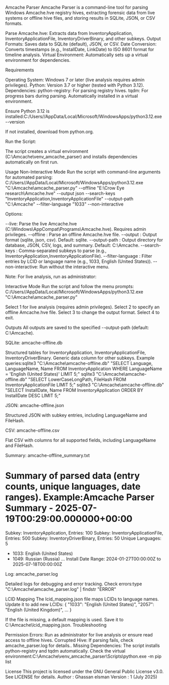 Amcache Parser
Amcache Parser is a command-line tool for parsing Windows Amcache.hve registry hives, extracting forensic data from live systems or offline hive files, and storing results in SQLite, JSON, or CSV formats.

Parse Amcache.hve: Extracts data from InventoryApplication, InventoryApplicationFile, InventoryDriverBinary, and other subkeys.
Output Formats: Saves data to SQLite (default), JSON, or CSV.
Date Conversion: Converts timestamps (e.g., InstallDate, LinkDate) to ISO 8601 format for timeline analysis.
Virtual Environment: Automatically sets up a virtual environment for dependencies.


Requirements

Operating System: Windows 7 or later (live analysis requires admin privileges).
Python: Version 3.7 or higher (tested with Python 3.12).
Dependencies:
python-registry: For parsing registry hives.
tqdm: For progress bars during parsing.
Automatically installed in a virtual environment.









Ensure Python 3.12 is installed:C:/Users/<YourUsername>/AppData/Local/Microsoft/WindowsApps/python3.12.exe --version


If not installed, download from python.org.


Run the Script:

The script creates a virtual environment (C:\Amcache\venv_amcache_parser) and installs dependencies automatically on first run.



Usage
Non-Interactive Mode
Run the script with command-line arguments for automated parsing:
C:/Users/<YourUsername>/AppData/Local/Microsoft/WindowsApps/python3.12.exe "C:\Amcache\amcache_parser.py" --offline "E:\Crow Eye research\Amcache.hve" --output json --search-keys "InventoryApplication,InventoryApplicationFile" --output-path "C:\Amcache" --filter-language "1033" --non-interactive

Options:

--live: Parse the live Amcache.hve (C:\Windows\AppCompat\Programs\Amcache.hve). Requires admin privileges.
--offline <path>: Parse an offline Amcache.hve file.
--output <format>: Output format (sqlite, json, csv). Default: sqlite.
--output-path <path>: Output directory for database, JSON, CSV, logs, and summary. Default: C:\Amcache.
--search-keys <keys>: Comma-separated subkeys to parse (e.g., InventoryApplication,InventoryApplicationFile).
--filter-language <language>: Filter entries by LCID or language name (e.g., 1033, English (United States)).
--non-interactive: Run without the interactive menu.



Note: For live analysis, run as administrator:


Interactive Mode
Run the script and follow the menu prompts:
C:/Users/<YourUsername>/AppData/Local/Microsoft/WindowsApps/python3.12.exe "C:\Amcache\amcache_parser.py"


Select 1 for live analysis (requires admin privileges).
Select 2 to specify an offline Amcache.hve file.
Select 3 to change the output format.
Select 4 to exit.

Outputs
All outputs are saved to the specified --output-path (default: C:\Amcache).

SQLite: amcache-offline.db

Structured tables for InventoryApplication, InventoryApplicationFile, InventoryDriverBinary.
Generic data column for other subkeys.
Example queries:sqlite3 "C:\Amcache\amcache-offline.db" "SELECT Language, LanguageName, Name FROM InventoryApplication WHERE LanguageName = 'English (United States)' LIMIT 5;"
sqlite3 "C:\Amcache\amcache-offline.db" "SELECT LowerCaseLongPath, FileHash FROM InventoryApplicationFile LIMIT 5;"
sqlite3 "C:\Amcache\amcache-offline.db" "SELECT InstallDate, Name FROM InventoryApplication ORDER BY InstallDate DESC LIMIT 5;"




JSON: amcache-offline.json

Structured JSON with subkey entries, including LanguageName and FileHash.


CSV: amcache-offline.csv

Flat CSV with columns for all supported fields, including LanguageName and FileHash.


Summary: amcache-offline_summary.txt

Summary of parsed data (entry counts, unique languages, date ranges).
Example:Amcache Parser Summary - 2025-07-19T00:29:00.000000+00:00
==================================================
Subkey: InventoryApplication, Entries: 100
Subkey: InventoryApplicationFile, Entries: 500
Subkey: InventoryDriverBinary, Entries: 50
Unique Languages: 5
  - 1033: English (United States)
  - 1049: Russian (Russia)
  ...
Install Date Range: 2024-01-27T00:00:00Z to 2025-07-18T00:00:00Z




Log: amcache_parser.log

Detailed logs for debugging and error tracking.
Check errors:type "C:\Amcache\amcache_parser.log" | findstr "ERROR"





LCID Mapping
The lcid_mapping.json file maps LCIDs to language names. Update it to add new LCIDs:
{
  "1033": "English (United States)",
  "2057": "English (United Kingdom)",
  ...
}

If the file is missing, a default mapping is used. Save it to C:\Amcache\lcid_mapping.json.
Troubleshooting

Permission Errors: Run as administrator for live analysis or ensure read access to offline hives.
Corrupted Hive: If parsing fails, check amcache_parser.log for details..
Missing Dependencies: The script installs python-registry and tqdm automatically. Check the virtual environment:C:\Amcache\venv_amcache_parser\Scripts\python.exe -m pip list




License
This project is licensed under the GNU General Public License v3.0. See LICENSE for details.
Author : Ghassan elsman
Version : 1 (July 2025)

